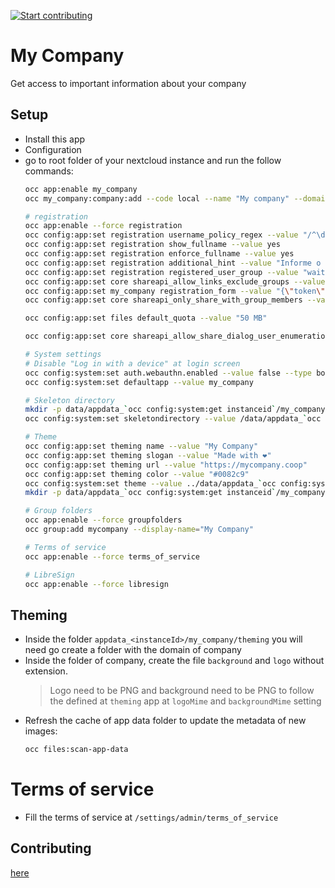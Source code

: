 [![Start contributing](https://img.shields.io/github/issues/LibreCodeCoop/my_company/good%20first%20issue?color=7057ff&label=Contribute)](https://github.com/LibreCodeCoop/my_company/issues?q=is%3Aissue+is%3Aopen+sort%3Aupdated-desc+label%3A%22good+first+issue%22)

# My Company

Get access to important information about your company

## Setup

* Install this app
* Configuration
* go to root folder of your nextcloud instance and run the follow commands:
  ```bash
  occ app:enable my_company
  occ my_company:company:add --code local --name "My company" --domain local.localhost

  # registration
  occ app:enable --force registration
  occ config:app:set registration username_policy_regex --value "/^\d{11}$/"
  occ config:app:set registration show_fullname --value yes
  occ config:app:set registration enforce_fullname --value yes
  occ config:app:set registration additional_hint --value "Informe o seu CPF como nome de usuário utilizando apenas números"
  occ config:app:set registration registered_user_group --value "waiting-approval"
  occ config:app:set core shareapi_allow_links_exclude_groups --value "[\"waiting-approval\"]"
  occ config:app:set my_company registration_form --value "{\"token\":\"<theTokenOfASharedLink>\",\"filename\":\"<theNameOfSharedFile>\"}"
  occ config:app:set core shareapi_only_share_with_group_members --value no

  occ config:app:set files default_quota --value "50 MB"

  occ config:app:set core shareapi_allow_share_dialog_user_enumeration --value no

  # System settings
  # Disable "Log in with a device" at login screen
  occ config:system:set auth.webauthn.enabled --value false --type boolean
  occ config:system:set defaultapp --value my_company

  # Skeleton directory
  mkdir -p data/appdata_`occ config:system:get instanceid`/my_company/skeleton
  occ config:system:set skeletondirectory --value /data/appdata_`occ config:system:get instanceid`/my_company/skeleton

  # Theme
  occ config:app:set theming name --value "My Company"
  occ config:app:set theming slogan --value "Made with ❤️"
  occ config:app:set theming url --value "https://mycompany.coop"
  occ config:app:set theming color --value "#0082c9"
  occ config:system:set theme --value ../data/appdata_`occ config:system:get instanceid`/my_company/themes/default
  mkdir -p data/appdata_`occ config:system:get instanceid`/my_company/theming

  # Group folders
  occ app:enable --force groupfolders
  occ group:add mycompany --display-name="My Company"

  # Terms of service
  occ app:enable --force terms_of_service

  # LibreSign
  occ app:enable --force libresign
  ```
## Theming
* Inside the folder `appdata_<instanceId>/my_company/theming` you will need go create a folder with the domain of company
* Inside the folder of company, create the file `background` and `logo` without extension.
  > Logo need to be PNG and background need to be PNG  to follow the defined at `theming` app at `logoMime` and `backgroundMime` setting
* Refresh the cache of app data folder to update the metadata of new images:
  ```bash
  occ files:scan-app-data
  ```

# Terms of service
* Fill the terms of service at `/settings/admin/terms_of_service`

## Contributing

[here](.github/CONTRIBUTING.md)
